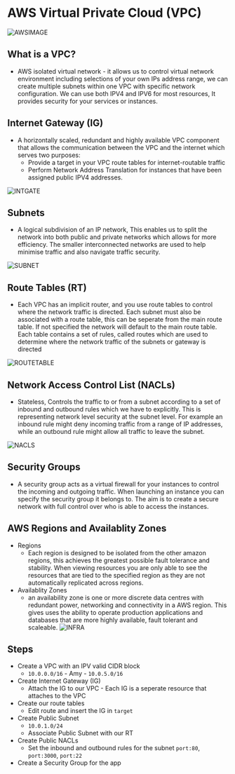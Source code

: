 # AWS Virtual Private Cloud (VPC)
![AWSIMAGE](AWS_deployment_networking_security.png)
## What is a VPC?
- AWS isolated virtual network - it allows us to control virtual network environment including selections of your own IPs address range, we can create multiple subnets within one VPC with specific network configuration. We can use both IPV4 and IPV6 for most resources, It provides security for your services or instances.

## Internet Gateway (IG)
- A horizontally scaled, redundant and highly available VPC component that allows the communication between the VPC and the internet which serves two purposes:
  - Provide a target in your VPC route tables for internet-routable traffic
  - Perform Network Address Translation for instances that have been assigned public IPV4 addresses.

![INTGATE](sch-General-InternetGateways.png)

## Subnets
- A logical subdivision of an IP network, This enables us to split the network into both public and private networks which allows for more efficiency. The smaller interconnected networks are used to help minimise traffic and also navigate traffic security.

![SUBNET](vpc-configuration-new.png)

## Route Tables (RT)
- Each VPC has an implicit router, and you use route tables to control where the network traffic is directed. Each subnet must also be associated with a route table, this can be seperate from the main route table. If not specified the network will default to the main route table. Each table contains a set of rules, called routes which are used to determine where the network traffic of the subnets or gateway is directed

![ROUTETABLE](TBSja.png)
## Network Access Control List (NACLs)
- Stateless, Controls the traffic to or from a subnet according to a set of inbound and outbound rules which we have to explicitly. This is representing network level security at the subnet level. For example an inbound rule might deny incoming traffic from a range of IP addresses, while an outbound rule might allow all traffic to leave the subnet.

![NACLS](nacl-example-diagram.png)
## Security Groups
- A security group acts as a virtual firewall for your instances to control the incoming and outgoing traffic. When launching an instance you can specify the security group it belongs to. The aim is to create a secure network with full control over who is able to access the instances.

## AWS Regions and Availablity Zones
- Regions
    - Each region is designed to be isolated from the other amazon regions, this achieves the greatest possible fault tolerance and stability. When viewing resources you are only able to see the resources that are tied to the specified region as they are not automatically replicated across regions.
- Availablity Zones
    - an availability zone is one or more discrete data centres with redundant power, networking and connectivity in a AWS region. This gives uses the ability to operate production applications and databases that are more highly available, fault tolerant and scaleable.
![INFRA](NA-500x500.f8738d3a3341a06a83fa838b927ba4b85b473918.png)

## Steps
- Create a VPC with an IPV valid CIDR block
  - `10.0.0.0/16` - Amy - `10.0.5.0/16`
- Create Internet Gateway (IG)
  - Attach the IG to our VPC - Each IG is a seperate resource that attaches to the VPC
- Create our route tables
  - Edit route and insert the IG in `target`
- Create Public Subnet
  - `10.0.1.0/24`
  - Associate Public Subnet with our RT
- Create Public NACLs
  - Set the inbound and outbound rules for the subnet `port:80`, `port:3000`, `port:22` 
- Create a Security Group for the app
